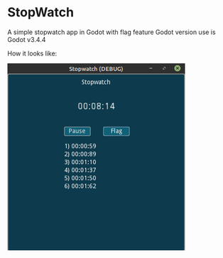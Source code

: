 # StopWatch
A simple stopwatch app in Godot with flag feature
Godot version use is Godot v3.4.4

How it looks like:

![StopWatch](https://github.com/syafiqqun/image-icons/blob/main/timer.png)
